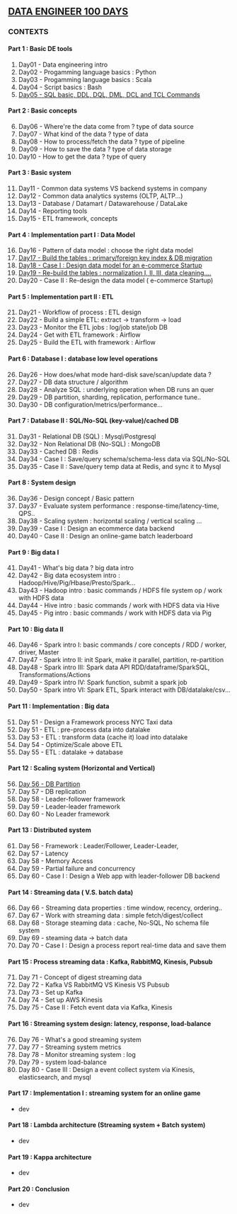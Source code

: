 ## [DATA ENGINEER 100 DAYS](https://github.com/yennanliu/DE-100-days/tree/master/de100days)

### CONTEXTS 

#### Part 1 : Basic DE tools 
1. Day01 - Data engineering intro 
2. Day02 - Progamming language basics : Python 
3. Day03 - Progamming language basics : Scala 
4. Day04 - Script basics : Bash
5. [Day05 - SQL basic, DDL, DQL, DML, DCL and TCL Commands](https://github.com/yennanliu/DE-100-days/blob/master/de100days/Day_05/sql_basic.md)

#### Part 2 : Basic concepts  
6.  Day06 - Where're the data come from ? type of data source 
7.  Day07 - What kind of the data ? type of data 
8.  Day08 - How to process/fetch the data ?  type of pipeline 
9.  Day09 - How to save the data ? type of data storage 
10. Day10 - How to get the data ? type of query 

#### Part 3 : Basic system  
11. Day11 - Common data systems VS backend systems in company
12. Day12 - Common data analytics systems (OLTP, ALTP...)
13. Day13 - Database / Datamart / Datawarehouse / DataLake
14. Day14 - Reporting tools
15. Day15 - ETL framework, concepts

#### Part 4 : Implementation part I : Data Model  
16. Day16 - Pattern of data model : choose the right data model
17. [Day17 - Build the tables : primary/foreign key index & DB migration](https://github.com/yennanliu/DE-100-days/blob/master/de100days/day_17/build_table_db_migration.md)
18. [Day18 - Case I : Design data model for an e-commerce Startup](https://github.com/yennanliu/DE-100-days/blob/master/de100days/day_18/data_model_design.md)
19. [Day19 - Re-build the tables : normalization I, II, III, data cleaning....](https://github.com/yennanliu/DE-100-days/blob/master/de100days/Day_19/db_normalization.md)
20. Day20 - Case II : Re-design the data model ( e-commerce Startup)

#### Part 5 : Implementation part II : ETL 
21. Day21 - Workflow of process : ETL design
22. Day22 - Build a simple ETL: extract -> transform -> load    
23. Day23 - Monitor the ETL jobs : log/job state/job DB
24. Day24 - Get with ETL framework : Airflow
25. Day25 - Build the ETL with framework : Airflow

#### Part 6 : Database I : database low level operations
26. Day26 - How does/what mode hard-disk save/scan/update data ? 
27. Day27 - DB data structure / algorithm    
28. Day28 - Analyze SQL : underlying operation when DB runs an quer
29. Day29 - DB partition, sharding, replication, performance tune..
30. Day30 - DB configuration/metrics/performance...

#### Part 7 : Database II : SQL/No-SQL (key-value)/cached DB
31. Day31 - Relational DB (SQL) : Mysql/Postgresql
32. Day32 - Non Relational DB (No-SQL) : MongoDB
33. Day33 - Cached DB : Redis
34. Day34 - Case I : Save/query schema/schema-less data via SQL/No-SQL
35. Day35 - Case II : Save/query temp data at Redis, and sync it to Mysql  

#### Part 8 : System design
36. Day36 - Design concept / Basic pattern
37. Day37 - Evaluate system performance : response-time/latency-time, QPS..
38. Day38 - Scaling system : horizontal scaling / vertical scaling ...
39. Day39 - Case I : Design an ecommerce data backend 
40. Day40 - Case II : Design an online-game batch leaderboard

#### Part 9 : Big data I
41. Day41 - What's big data ? big data intro
42. Day42 - Big data ecosystem intro : Hadoop/Hive/Pig/Hbase/Presto/Spark...
43. Day43 - Hadoop intro : basic commands / HDFS file system op / work with HDFS data
44. Day44 - Hive intro :   basic commands / work with HDFS data via Hive 
45. Day45 - Pig intro :   basic commands / work with HDFS data via Pig 

#### Part 10 : Big data II
46. Day46 - Spark intro I: basic commands / core concepts / RDD / worker, driver, Master
47. Day47 - Spark intro II: init Spark, make it parallel, partition, re-partition
48. Day48 - Spark intro III: Spark data API RDD/dataframe/SparkSQL, Transformations/Actions 
49. Day49 - Spark intro IV: Spark function, submit a spark job 
50. Day50 - Spark intro VI: Spark ETL, Spark interact with DB/datalake/csv...

#### Part 11 : Implementation : Big data
51. Day 51 - Design a Framework process NYC Taxi data
52. Day 51 - ETL : pre-process data into datalake
53. Day 53 - ETL : transform data (cache it) load into datalake
54. Day 54 - Optimize/Scale above ETL
55. Day 55 - ETL : datalake -> database

#### Part 12 : Scaling system (Horizontal and Vertical)
56. [Day 56 - DB Partition](https://github.com/yennanliu/DE-100-days/blob/master/de100days/Day_56/db_partition.md) 
57. Day 57 - DB replication 
58. Day 58 - Leader-follower framework
59. Day 59 - Leader-leader framework  
60. Day 60 - No Leader framework  

#### Part 13 : Distributed system 
61. Day 56 - Framework : Leader/Follower, Leader-Leader, 
62. Day 57 - Latency
63. Day 58 - Memory Access
64. Day 59 - Partial failure and concurrency
65. Day 60 - Case I : Design a Web app with leader-follower DB backend

#### Part 14 : Streaming data ( V.S. batch data)
66. Day 66 - Streaming data properties : time window, recency, ordering.. 
67. Day 67 - Work with streaming data : simple fetch/digest/collect
68. Day 68 - Storage steaming data : cache, No-SQL, No schema file system 
69. Day 69 - steaming data -> batch data
70. Day 70 - Case I : Design a process report real-time data and save them

#### Part 15 : Process streaming data : Kafka, RabbitMQ, Kinesis, Pubsub 
71. Day 71 - Concept of digest streaming data 
72. Day 72 - Kafka VS RabbitMQ VS Kinesis VS Pubsub 
73. Day 73 - Set up Kafka 
74. Day 74 - Set up AWS Kinesis 
75. Day 75 - Case II : Fetch event data via Kafka, Kinesis

#### Part 16 : Streaming system design: latency, response, load-balance
76. Day 76 - What's a good streaming system
77. Day 77 - Streaming system metrics  
78. Day 78 - Monitor streaming system : log 
79. Day 79 - system load-balance 
80. Day 80 - Case III : Design a event collect system via Kinesis, elasticsearch, and mysql 

#### Part 17 : Implementation I : streaming system for an online game  
- dev 

#### Part 18 : Lambda architecture (Streaming system + Batch system)
- dev 

#### Part 19 : Kappa architecture 
- dev 

#### Part 20 : Conclusion   
- dev 
